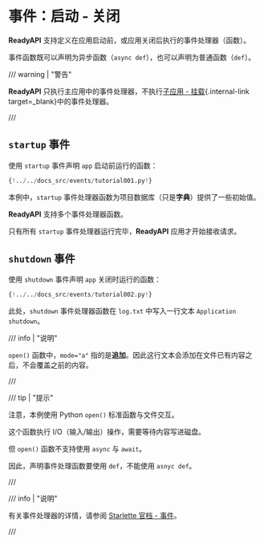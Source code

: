 # 事件：启动 - 关闭

**ReadyAPI** 支持定义在应用启动前，或应用关闭后执行的事件处理器（函数）。

事件函数既可以声明为异步函数（`async def`），也可以声明为普通函数（`def`）。

/// warning | "警告"

**ReadyAPI** 只执行主应用中的事件处理器，不执行[子应用 - 挂载](sub-applications.md){.internal-link target=_blank}中的事件处理器。

///

## `startup` 事件

使用 `startup` 事件声明 `app` 启动前运行的函数：

```Python hl_lines="8"
{!../../docs_src/events/tutorial001.py!}
```

本例中，`startup` 事件处理器函数为项目数据库（只是**字典**）提供了一些初始值。

**ReadyAPI** 支持多个事件处理器函数。

只有所有 `startup` 事件处理器运行完毕，**ReadyAPI** 应用才开始接收请求。

## `shutdown` 事件

使用 `shutdown` 事件声明 `app` 关闭时运行的函数：

```Python hl_lines="6"
{!../../docs_src/events/tutorial002.py!}
```

此处，`shutdown` 事件处理器函数在 `log.txt` 中写入一行文本 `Application shutdown`。

/// info | "说明"

`open()` 函数中，`mode="a"` 指的是**追加**。因此这行文本会添加在文件已有内容之后，不会覆盖之前的内容。

///

/// tip | "提示"

注意，本例使用 Python `open()` 标准函数与文件交互。

这个函数执行 I/O（输入/输出）操作，需要等待内容写进磁盘。

但 `open()` 函数不支持使用 `async` 与 `await`。

因此，声明事件处理函数要使用 `def`，不能使用 `asnyc def`。

///

/// info | "说明"

有关事件处理器的详情，请参阅 <a href="https://www.starlette.io/events/" class="external-link" target="_blank">Starlette 官档 - 事件</a>。

///

